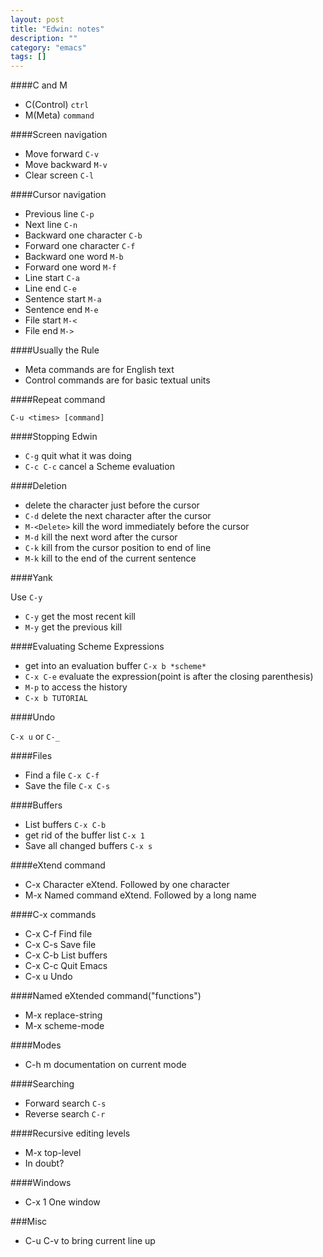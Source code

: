 ```yaml
---
layout: post
title: "Edwin: notes"
description: ""
category: "emacs"
tags: []
---
```


####C and M

- C(Control) ```ctrl```
- M(Meta) ```command```

####Screen navigation

- Move forward ```C-v```
- Move backward ```M-v```
- Clear screen ```C-l```

####Cursor navigation

- Previous line ```C-p```
- Next line ```C-n```
- Backward one character ```C-b```
- Forward one character ```C-f```
- Backward one word ```M-b```
- Forward one word ```M-f```
- Line start ```C-a```
- Line end ```C-e```
- Sentence start ```M-a```
- Sentence end ```M-e```
- File start ```M-<```
- File end ```M->```

####Usually the Rule

- Meta commands are for English text
- Control commands are for basic textual units

####Repeat command

```C-u <times> [command]```

####Stopping Edwin

- ```C-g``` quit what it was doing
- ```C-c C-c``` cancel a Scheme evaluation

####Deletion

- <Delete> delete the character just before the cursor
- ```C-d``` delete the next character after the cursor
- ```M-<Delete>``` kill the word immediately before the cursor
- ```M-d``` kill the next word after the cursor
- ```C-k``` kill from the cursor position to end of line
- ```M-k``` kill to the end of the current sentence

####Yank

Use ```C-y```

- ```C-y``` get the most recent kill
- ```M-y``` get the previous kill

####Evaluating Scheme Expressions

- get into an evaluation buffer ```C-x b *scheme*```
- ```C-x C-e``` evaluate the expression(point is after the closing parenthesis)
- ```M-p``` to access the history
- ```C-x b TUTORIAL```

####Undo

```C-x u``` or ```C-_```

####Files

- Find a file ```C-x C-f```
- Save the file ```C-x C-s```

####Buffers

- List buffers ```C-x C-b```
- get rid of the buffer list ```C-x 1```
- Save all changed buffers ```C-x s```

####eXtend command

- C-x Character eXtend. Followed by one character
- M-x Named command eXtend. Followed by a long name

####C-x commands

- C-x C-f   Find file
- C-x C-s   Save file
- C-x C-b   List buffers
- C-x C-c   Quit Emacs
- C-x u     Undo

####Named eXtended command("functions")

- M-x replace-string
- M-x scheme-mode

####Modes

- C-h m documentation on current mode

####Searching

- Forward search ```C-s```
- Reverse search ```C-r```

####Recursive editing levels

- M-x top-level
- In doubt?

####Windows

- C-x 1 One window

###Misc

- C-u C-v to bring current line up
